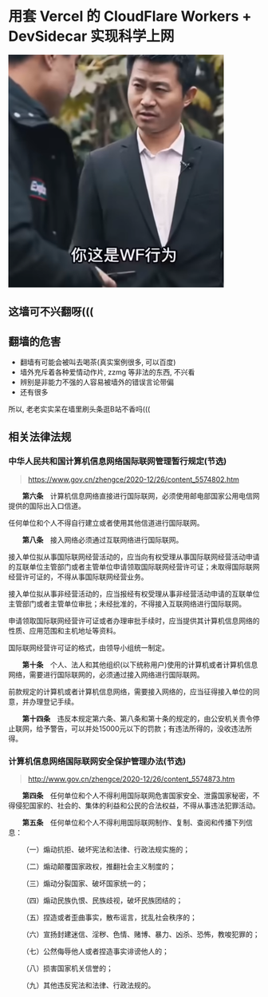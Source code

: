 # 用套 Vercel 的 CloudFlare Workers + DevSidecar 实现科学上网

<!-- more -->

![你这是违法行为](/blog-md/gfw-nmsl/img/wf.png)

## 这墙可不兴翻呀(((

## 翻墙的危害

- 翻墙有可能会被叫去喝茶(真实案例很多, 可以百度)
- 墙外充斥着各种爱情动作片, zzmg 等非法的东西, 不兴看
- 辨别是非能力不强的人容易被墙外的错误言论带偏
- 还有很多

所以, 老老实实呆在墙里刷头条逛B站不香吗(((

## 相关法律法规

### 中华人民共和国计算机信息网络国际联网管理暂行规定(节选)

> https://www.gov.cn/zhengce/2020-12/26/content_5574802.htm

&emsp;&emsp;**第六条**　计算机信息网络直接进行国际联网，必须使用邮电部国家公用电信网提供的国际出入口信道。

任何单位和个人不得自行建立或者使用其他信道进行国际联网。

&emsp;&emsp;**第八条**　接入网络必须通过互联网络进行国际联网。

接入单位拟从事国际联网经营活动的，应当向有权受理从事国际联网经营活动申请的互联单位主管部门或者主管单位申请领取国际联网经营许可证；未取得国际联网经营许可证的，不得从事国际联网经营业务。

接入单位拟从事非经营活动的，应当报经有权受理从事非经营活动申请的互联单位主管部门或者主管单位审批；未经批准的，不得接入互联网络进行国际联网。

申请领取国际联网经营许可证或者办理审批手续时，应当提供其计算机信息网络的性质、应用范围和主机地址等资料。

国际联网经营许可证的格式，由领导小组统一制定。


&emsp;&emsp;**第十条**　个人、法人和其他组织(以下统称用户)使用的计算机或者计算机信息网络，需要进行国际联网的，必须通过接入网络进行国际联网。

前款规定的计算机或者计算机信息网络，需要接入网络的，应当征得接入单位的同意，并办理登记手续。

&emsp;&emsp;**第十四条**　违反本规定第六条、第八条和第十条的规定的，由公安机关责令停止联网，给予警告，可以并处15000元以下的罚款；有违法所得的，没收违法所得。

### 计算机信息网络国际联网安全保护管理办法(节选)

> http://www.gov.cn/zhengce/2020-12/26/content_5574873.htm

&emsp;&emsp;**第四条**　任何单位和个人不得利用国际联网危害国家安全、泄露国家秘密，不得侵犯国家的、社会的、集体的利益和公民的合法权益，不得从事违法犯罪活动。

&emsp;&emsp;**第五条**　任何单位和个人不得利用国际联网制作、复制、查阅和传播下列信息：

&emsp;&emsp;（一）煽动抗拒、破坏宪法和法律、行政法规实施的；

&emsp;&emsp;（二）煽动颠覆国家政权，推翻社会主义制度的；

&emsp;&emsp;（三）煽动分裂国家、破坏国家统一的；

&emsp;&emsp;（四）煽动民族仇恨、民族歧视，破坏民族团结的；

&emsp;&emsp;（五）捏造或者歪曲事实，散布谣言，扰乱社会秩序的；

&emsp;&emsp;（六）宣扬封建迷信、淫秽、色情、赌博、暴力、凶杀、恐怖，教唆犯罪的；

&emsp;&emsp;（七）公然侮辱他人或者捏造事实诽谤他人的；

&emsp;&emsp;（八）损害国家机关信誉的；

&emsp;&emsp;（九）其他违反宪法和法律、行政法规的。

<nocopyright value="true"></nocopyright>
